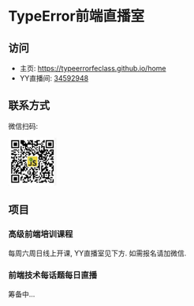 # TypeError前端直播室

## 访问

* 主页: https://typeerrorfeclass.github.io/home
* YY直播间: [34592948](https://0x9.me/j4v80)

## 联系方式

微信扫码:

![微信二维码](./assets/wechat.png)

## 项目

### 高级前端培训课程

每周六周日线上开课, YY直播室见下方. 如需报名请加微信.

### 前端技术每话题每日直播

筹备中...